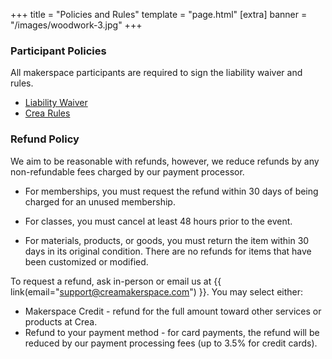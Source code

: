 +++
title = "Policies and Rules"
template = "page.html"
[extra]
banner = "/images/woodwork-3.jpg"
+++


### Participant Policies

All makerspace participants are required to sign the liability waiver and rules.

- [Liability Waiver](https://drive.google.com/file/d/1yWyk0Ru8AJ3fO-9TOHKdergNp-zo8Iyc/view?usp=drive_link)
- [Crea Rules](https://drive.google.com/file/d/1elMtDjbFVHTvtuVKjY86-0U_OMdYhXSr/view?usp=drive_link)


### Refund Policy

We aim to be reasonable with refunds, however, we reduce refunds by any non-refundable fees charged by our payment processor.

- For memberships, you must request the refund within 30 days of being charged for an unused membership.

- For classes, you must cancel at least 48 hours prior to the event.

- For materials, products, or goods, you must return the item within 30 days in its original condition. There are no refunds for items that have been customized or modified.

To request a refund, ask in-person or email us at {{ link(email="support@creamakerspace.com") }}. You may select either:
- Makerspace Credit - refund for the full amount toward other services or products at Crea.
- Refund to your payment method - for card payments, the refund will be reduced by our payment processing fees (up to 3.5% for credit cards).